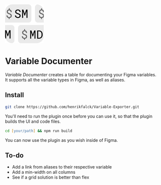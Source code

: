 ![Logo](./icon.png)

# Variable Documenter

*Variable Documenter* creates a table for documenting your Figma variables. It supports all the variable types in Figma, as well as aliases.

## Install

```zsh
git clone https://github.com/henrikfalck/Variable-Exporter.git
```

You'll need to run the plugin once before you can use it, so that the plugin builds the UI and code files.

```zsh
cd [your/path] && npm run build
```

You can now use the plugin as you wish inside of Figma.

## To-do
- Add a link from aliases to their respective variable
- Add a min-width on all columns
- See if a grid solution is better than flex